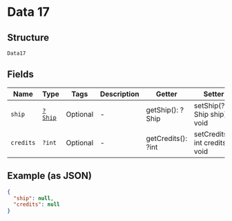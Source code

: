 
# Data 17

## Structure

`Data17`

## Fields

| Name | Type | Tags | Description | Getter | Setter |
|  --- | --- | --- | --- | --- | --- |
| `ship` | [`?Ship`](../../doc/models/ship.md) | Optional | - | getShip(): ?Ship | setShip(?Ship ship): void |
| `credits` | `?int` | Optional | - | getCredits(): ?int | setCredits(?int credits): void |

## Example (as JSON)

```json
{
  "ship": null,
  "credits": null
}
```

